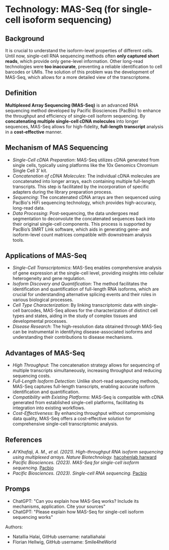 # Technology: MAS-Seq (for single-cell isoform sequencing)

## Background
It is crucial to understand the isoform-level properties of different cells. Until now, single-cell RNA sequencing methods often **only captured short reads**, which provide only gene-level information. Other long-read technologies were **too inaccurate**, preventing a reliable identification to cell barcodes or UMIs.
The solution of this problem was the development of MAS-Seq, which allows for a more detailed view of the transcriptome. 

## Definition
**Multiplexed Array Sequencing (MAS-Seq)** is an advanced RNA sequencing method developed by Pacific Biosciences (PacBio) to enhance the throughput and efficiency of single-cell isoform sequencing. By **concatenating multiple single-cell cDNA molecules** into longer sequences, MAS-Seq allows for high-fidelity, **full-length transcript** analysis in a **cost-effective** manner.

## Mechanism of MAS Sequencing
- *Single-Cell cDNA Preparation*: MAS-Seq utilizes cDNA generated from single cells, typically using platforms like the 10x Genomics Chromium Single Cell 3’ kit.
- *Concatenation of cDNA Molecules*: The individual cDNA molecules are concatenated into longer arrays, each containing multiple full-length transcripts. This step is facilitated by the incorporation of specific adapters during the library preparation process.
- *Sequencing*: The concatenated cDNA arrays are then sequenced using PacBio's HiFi sequencing technology, which provides high-accuracy, long-read data.
- *Data Processing*: Post-sequencing, the data undergoes read segmentation to deconvolute the concatenated sequences back into their original single-cell components. This process is supported by PacBio’s SMRT Link software, which aids in generating gene- and isoform-level count matrices compatible with downstream analysis tools.

## Applications of MAS-Seq
- *Single-Cell Transcriptomics*: MAS-Seq enables comprehensive analysis of gene expression at the single-cell level, providing insights into cellular heterogeneity and gene regulation.
- *Isoform Discovery and Quantification*: The method facilitates the identification and quantification of full-length RNA isoforms, which are crucial for understanding alternative splicing events and their roles in various biological processes.
- *Cell Type Characterization*: By linking transcriptomic data with single-cell barcodes, MAS-Seq allows for the characterization of distinct cell types and states, aiding in the study of complex tissues and developmental processes.
- *Disease Research*: The high-resolution data obtained through MAS-Seq can be instrumental in identifying disease-associated isoforms and understanding their contributions to disease mechanisms.

## Advantages of MAS-Seq
- *High Throughput*: The concatenation strategy allows for sequencing of multiple transcripts simultaneously, increasing throughput and reducing sequencing costs.
- *Full-Length Isoform Detection*: Unlike short-read sequencing methods, MAS-Seq captures full-length transcripts, enabling accurate isoform identification and quantification.
- *Compatibility with Existing Platforms*: MAS-Seq is compatible with cDNA generated from established single-cell platforms, facilitating its integration into existing workflows.
- *Cost-Effectiveness*: By enhancing throughput without compromising data quality, MAS-Seq offers a cost-effective solution for comprehensive single-cell transcriptomic analysis.

## References
- *Al’Khafaji, A. M., et al. (2021). High-throughput RNA isoform sequencing using multiplexed arrays. Nature Biotechnology.* [hacohenlab harward](https://hacohenlab.mgh.harvard.edu/wp-content/uploads/2023/06/AlKhafaji-Nat-Biotech-2023.pdf?utm_source=chatgpt.com)
- *Pacific Biosciences. (2023). MAS-Seq for single-cell isoform sequencing.* [Pacbio](https://www.pacb.com/wp-content/uploads/Application-note-MAS-Seq-for-single-cell-isoform-sequencing.pdf?utm_source=chatgpt.com)
- *Pacific Biosciences. (2023). Single-cell RNA sequencing.* [Pacbio](https://www.pacb.com/products-and-services/applications/rna-sequencing/single-cell-rna-sequencing/?utm_source=chatgpt.com)

## Promps
- ChatGPT: "Can you explain how MAS-Seq works? Include its mechanisms, application. Cite your sources"
- ChatGPT: "Please explain how MAS-Seq for single-cell isoform sequencing works"

Authors: 
- Natallia Halai, GitHub username: natalliahalai
- Florian Hellwig, GitHub username: Smile4heWorld
